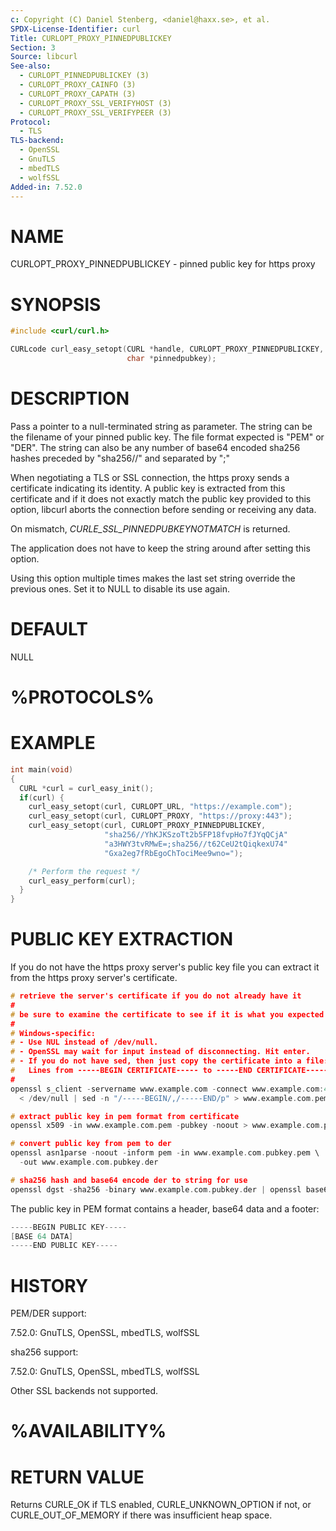 ```yaml
---
c: Copyright (C) Daniel Stenberg, <daniel@haxx.se>, et al.
SPDX-License-Identifier: curl
Title: CURLOPT_PROXY_PINNEDPUBLICKEY
Section: 3
Source: libcurl
See-also:
  - CURLOPT_PINNEDPUBLICKEY (3)
  - CURLOPT_PROXY_CAINFO (3)
  - CURLOPT_PROXY_CAPATH (3)
  - CURLOPT_PROXY_SSL_VERIFYHOST (3)
  - CURLOPT_PROXY_SSL_VERIFYPEER (3)
Protocol:
  - TLS
TLS-backend:
  - OpenSSL
  - GnuTLS
  - mbedTLS
  - wolfSSL
Added-in: 7.52.0
---
```


# NAME

CURLOPT_PROXY_PINNEDPUBLICKEY - pinned public key for https proxy

# SYNOPSIS

~~~c
#include <curl/curl.h>

CURLcode curl_easy_setopt(CURL *handle, CURLOPT_PROXY_PINNEDPUBLICKEY,
                          char *pinnedpubkey);
~~~

# DESCRIPTION

Pass a pointer to a null-terminated string as parameter. The string can be the
filename of your pinned public key. The file format expected is "PEM" or
"DER". The string can also be any number of base64 encoded sha256 hashes
preceded by "sha256//" and separated by ";"

When negotiating a TLS or SSL connection, the https proxy sends a certificate
indicating its identity. A public key is extracted from this certificate and
if it does not exactly match the public key provided to this option, libcurl
aborts the connection before sending or receiving any data.

On mismatch, *CURLE_SSL_PINNEDPUBKEYNOTMATCH* is returned.

The application does not have to keep the string around after setting this
option.

Using this option multiple times makes the last set string override the
previous ones. Set it to NULL to disable its use again.

# DEFAULT

NULL

# %PROTOCOLS%

# EXAMPLE

~~~c
int main(void)
{
  CURL *curl = curl_easy_init();
  if(curl) {
    curl_easy_setopt(curl, CURLOPT_URL, "https://example.com");
    curl_easy_setopt(curl, CURLOPT_PROXY, "https://proxy:443");
    curl_easy_setopt(curl, CURLOPT_PROXY_PINNEDPUBLICKEY,
                     "sha256//YhKJKSzoTt2b5FP18fvpHo7fJYqQCjA"
                     "a3HWY3tvRMwE=;sha256//t62CeU2tQiqkexU74"
                     "Gxa2eg7fRbEgoChTociMee9wno=");

    /* Perform the request */
    curl_easy_perform(curl);
  }
}
~~~

# PUBLIC KEY EXTRACTION

If you do not have the https proxy server's public key file you can extract it
from the https proxy server's certificate.
~~~c
# retrieve the server's certificate if you do not already have it
#
# be sure to examine the certificate to see if it is what you expected
#
# Windows-specific:
# - Use NUL instead of /dev/null.
# - OpenSSL may wait for input instead of disconnecting. Hit enter.
# - If you do not have sed, then just copy the certificate into a file:
#   Lines from -----BEGIN CERTIFICATE----- to -----END CERTIFICATE-----.
#
openssl s_client -servername www.example.com -connect www.example.com:443 \
  < /dev/null | sed -n "/-----BEGIN/,/-----END/p" > www.example.com.pem

# extract public key in pem format from certificate
openssl x509 -in www.example.com.pem -pubkey -noout > www.example.com.pubkey.pem

# convert public key from pem to der
openssl asn1parse -noout -inform pem -in www.example.com.pubkey.pem \
  -out www.example.com.pubkey.der

# sha256 hash and base64 encode der to string for use
openssl dgst -sha256 -binary www.example.com.pubkey.der | openssl base64
~~~
The public key in PEM format contains a header, base64 data and a
footer:
~~~c
-----BEGIN PUBLIC KEY-----
[BASE 64 DATA]
-----END PUBLIC KEY-----
~~~

# HISTORY

PEM/DER support:

 7.52.0: GnuTLS, OpenSSL, mbedTLS, wolfSSL

sha256 support:

 7.52.0: GnuTLS, OpenSSL, mbedTLS, wolfSSL

Other SSL backends not supported.

# %AVAILABILITY%

# RETURN VALUE

Returns CURLE_OK if TLS enabled, CURLE_UNKNOWN_OPTION if not, or
CURLE_OUT_OF_MEMORY if there was insufficient heap space.
